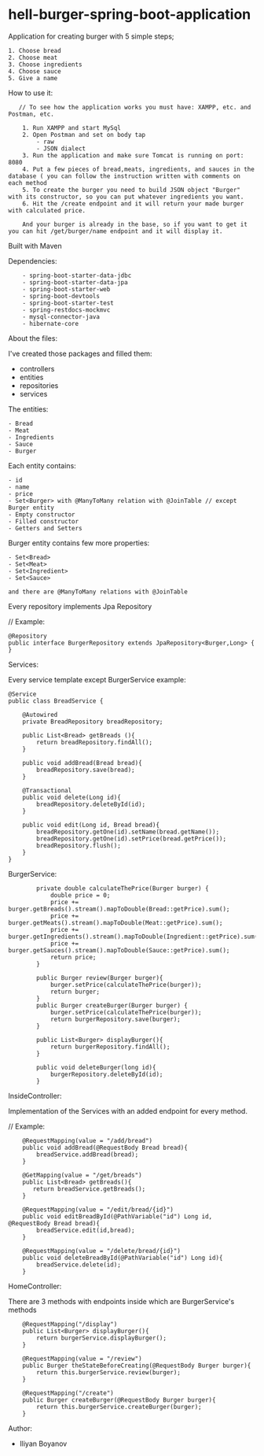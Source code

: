 # hell-burger-spring-boot-application

Application for creating burger with 5 simple steps;


    1. Choose bread
    2. Choose meat
    3. Choose ingredients
    4. Choose sauce
    5. Give a name 
            
How to use it:

       // To see how the application works you must have: XAMPP, etc. and Postman, etc.
            
        1. Run XAMPP and start MySql
        2. Open Postman and set on body tap
            - raw
            - JSON dialect
        3. Run the application and make sure Tomcat is running on port: 8080
        4. Put a few pieces of bread,meats, ingredients, and sauces in the database ( you can follow the instruction written with comments on each method
        5. To create the burger you need to build JSON object "Burger" with its constructor, so you can put whatever ingredients you want.
        6. Hit the /create endpoint and it will return your made burger with calculated price.
        
        And your burger is already in the base, so if you want to get it you can hit /get/burger/name endpoint and it will display it. 
Built with Maven

Dependencies:

        - spring-boot-starter-data-jdbc
        - spring-boot-starter-data-jpa
        - spring-boot-starter-web
        - spring-boot-devtools
        - spring-boot-starter-test
        - spring-restdocs-mockmvc
        - mysql-connector-java
        - hibernate-core
About the files:

I've created those packages and filled them: 
   - controllers
   - entities
   - repositories
   - services
   
The entities:

    - Bread
    - Meat
    - Ingredients
    - Sauce
    - Burger
    
Each entity contains:

    - id
    - name
    - price
    - Set<Burger> with @ManyToMany relation with @JoinTable // except Burger entity
    - Empty constructor
    - Filled constructor
    - Getters and Setters
    
Burger entity contains few more properties:

    - Set<Bread>
    - Set<Meat>
    - Set<Ingredient>
    - Set<Sauce>
    
    and there are @ManyToMany relations with @JoinTable
    
Every repository implements Jpa Repository

// Example:

    @Repository
    public interface BurgerRepository extends JpaRepository<Burger,Long> {
    }

Services:

Every service template except BurgerService example:

    @Service
    public class BreadService {

        @Autowired
        private BreadRepository breadRepository;
    
        public List<Bread> getBreads (){
            return breadRepository.findAll();
        }
    
        public void addBread(Bread bread){
            breadRepository.save(bread);
        }
    
        @Transactional
        public void delete(Long id){
            breadRepository.deleteById(id);
        }
    
        public void edit(Long id, Bread bread){
            breadRepository.getOne(id).setName(bread.getName());
            breadRepository.getOne(id).setPrice(bread.getPrice());
            breadRepository.flush();
        }
    }
    
BurgerService:

            private double calculateThePrice(Burger burger) {
                double price = 0;
                price += burger.getBreads().stream().mapToDouble(Bread::getPrice).sum();
                price += burger.getMeats().stream().mapToDouble(Meat::getPrice).sum();
                price += burger.getIngredients().stream().mapToDouble(Ingredient::getPrice).sum();
                price += burger.getSauces().stream().mapToDouble(Sauce::getPrice).sum();
                return price;
            }
        
            public Burger review(Burger burger){
                burger.setPrice(calculateThePrice(burger));
                return burger;
            }
            public Burger createBurger(Burger burger) {
                burger.setPrice(calculateThePrice(burger));
                return burgerRepository.save(burger);
            }
        
            public List<Burger> displayBurger(){
                return burgerRepository.findAll();
            }
        
            public void deleteBurger(long id){
                burgerRepository.deleteById(id);
            }
    
InsideController:

Implementation of the Services with an added endpoint for every method.

// Example:
        
        @RequestMapping(value = "/add/bread")
        public void addBread(@RequestBody Bread bread){
            breadService.addBread(bread);
        }
        
        @GetMapping(value = "/get/breads")
        public List<Bread> getBreads(){
           return breadService.getBreads();
        }
        
        @RequestMapping(value = "/edit/bread/{id}")
        public void editBreadById(@PathVariable("id") Long id, @RequestBody Bread bread){
            breadService.edit(id,bread);
        }
        
        @RequestMapping(value = "/delete/bread/{id}")
        public void deleteBreadById(@PathVariable("id") Long id){
            breadService.delete(id);
        }
        
HomeController:

There are 3 methods with endpoints inside which are BurgerService's methods

        @RequestMapping("/display")
        public List<Burger> displayBurger(){
            return burgerService.displayBurger();
        }
    
        @RequestMapping(value = "/review")
        public Burger theStateBeforeCreating(@RequestBody Burger burger){
            return this.burgerService.review(burger);
        }
    
        @RequestMapping("/create")
        public Burger createBurger(@RequestBody Burger burger){
            return this.burgerService.createBurger(burger);
        }
        
        
Author:
        
   - Iliyan Boyanov
        


    
